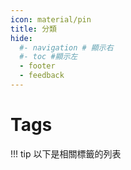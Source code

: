 ```yaml
---
icon: material/pin
title: 分類
hide:
  #- navigation # 顯示右
  #- toc #顯示左
  - footer
  - feedback
---
```

# Tags
!!! tip
    以下是相關標籤的列表